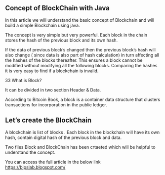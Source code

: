 ## Concept of BlockChain with Java

In this article we will understand the basic concept of Blockchain and will build a simple Blockchain using java.

The concept is very simple but  very powerful. Each block in the chain stores the hash of the previous block and its own hash.

If the data of previous block’s changed then the previous block’s hash will also change ( since data  is also part of hash calculation) in turn affecting all the hashes of the blocks thereafter. This ensures a block cannot be modified without modifying all the following blocks. Comparing  the hashes it is very easy to find if a blockchain is invalid.

33 What is Block?

It can be divided in two  section  Header & Data.



According to Bitcoin Book, a block is a container data structure that clusters transactions for incorporation in the public ledger.


## Let’s create the  BlockChain

A blockchain is list of blocks . Each block in the blockchain will have its own hash, contain digital hash of the previous block and  data.


Two files Block and BlockChain has been crtaeted which will be helpful to understand the concept.

You can access the full article in the below link
https://bipslab.blogspot.com/

